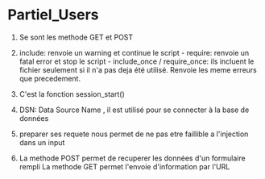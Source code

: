 # Partiel_Users

1. Se sont les methode GET et POST

2. include: renvoie un warning et continue le script -
require: renvoie un fatal error et stop le script -
include_once / require_once: ils incluent le fichier seulement si il n'a pas deja été utilisé. 
				Renvoie les meme erreurs que precedement.
				
3. C'est la fonction session_start()

4. DSN: Data Source Name , il est utilisé pour se connecter à la base de données

5. preparer ses requete nous permet de ne pas etre faillible a l'injection dans un input

6. La methode POST permet de recuperer les données d'un formulaire rempli
La methode GET permet l'envoie d'information par l'URL
